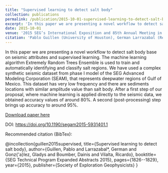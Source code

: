 ```yaml
---
title: "Supervised learning to detect salt body"
collection: publications
permalink: /publication/2015-10-01-supervised-learning-to-detect-salt-body
excerpt: 'In this paper we are presenting a novel workflow to detect salt body base on seismic attributes and supervised learning.'
date: 2015-10-01
venue: '2015 SEG’s International Exposition and 85th Annual Meeting in New Orleans, Louisiana1'
citation: 'Pablo Guillen (University of Houston), German Larrazabal (Repsol USA), Gladys González (Repsol USA) Dainis Boumber (University of Houston), Ricardo Vilalta (University of Houston), “Supervised learning to detect salt body”, 2015 SEG’s International Exposition and 85th Annual Meeting in New Orleans, Louisiana'
---
```

In this paper we are presenting a novel workflow to detect salt body base on seismic attributes and supervised learning. The machine learning algorithm Extremely Random Trees Ensemble is used to train and automatically identifying and classify salt regions. We have used a complex synthetic seismic dataset from phase I model of the SEG Advanced Modeling Corporation (SEAM), that represents deepwater regions of Gulf of Mexico. This dataset has very low frequency and there are sediments locations with similar amplitude value than salt body. After a first step of our proposal, where machine learning is applied directly to the seismic data, we obtained accuracy values of around 80%. A second (post-processing) step brings up accuracy to around 95%. 

[Download paper here](https://github.com/dainis-boumber/dainis-boumber.github.io/blob/master/files/seg15.pdf)

DOI: https://doi.org/10.1190/segam2015-5931401.1


Recommended citation (BibTex): 

@incollection{guillen2015supervised,
  title={Supervised learning to detect salt body},
  author={Guillen, Pablo and Larrazabal*, German and Gonz{\'a}lez, Gladys and Boumber, Dainis and Vilalta, Ricardo},
  booktitle={SEG Technical Program Expanded Abstracts 2015},
  pages={1826--1829},
  year={2015},
  publisher={Society of Exploration Geophysicists}
}

